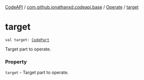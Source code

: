 [CodeAPI](../../index.md) / [com.github.jonathanxd.codeapi.base](../index.md) / [Operate](index.md) / [target](.)

# target

`val target: `[`CodePart`](../../com.github.jonathanxd.codeapi/-code-part/index.md)

Target part to operate.

### Property

`target` - Target part to operate.